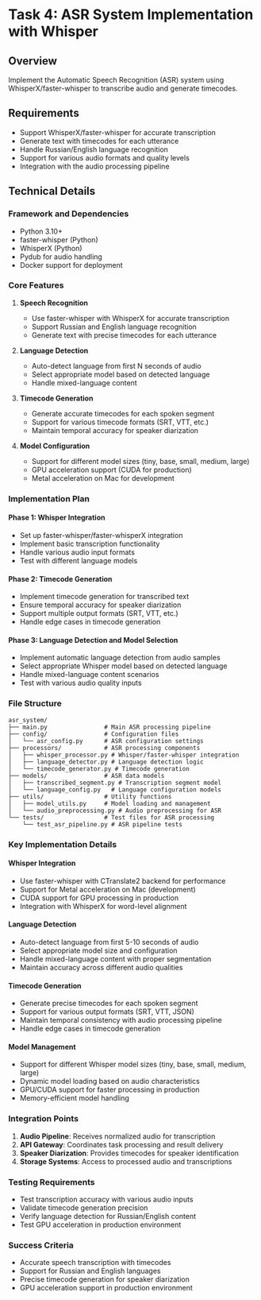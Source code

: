 # Task 4: ASR System Implementation with Whisper

## Overview

Implement the Automatic Speech Recognition (ASR) system using WhisperX/faster-whisper to transcribe audio and generate timecodes.

## Requirements

- Support WhisperX/faster-whisper for accurate transcription
- Generate text with timecodes for each utterance
- Handle Russian/English language recognition
- Support for various audio formats and quality levels
- Integration with the audio processing pipeline

## Technical Details

### Framework and Dependencies

- Python 3.10+
- faster-whisper (Python)
- WhisperX (Python)
- Pydub for audio handling
- Docker support for deployment

### Core Features

1. **Speech Recognition**
   - Use faster-whisper with WhisperX for accurate transcription
   - Support Russian and English language recognition
   - Generate text with precise timecodes for each utterance

2. **Language Detection**
   - Auto-detect language from first N seconds of audio
   - Select appropriate model based on detected language
   - Handle mixed-language content

3. **Timecode Generation**
   - Generate accurate timecodes for each spoken segment
   - Support for various timecode formats (SRT, VTT, etc.)
   - Maintain temporal accuracy for speaker diarization

4. **Model Configuration**
   - Support for different model sizes (tiny, base, small, medium, large)
   - GPU acceleration support (CUDA for production)
   - Metal acceleration on Mac for development

### Implementation Plan

#### Phase 1: Whisper Integration

- Set up faster-whisper/faster-whisperX integration
- Implement basic transcription functionality
- Handle various audio input formats
- Test with different language models

#### Phase 2: Timecode Generation

- Implement timecode generation for transcribed text
- Ensure temporal accuracy for speaker diarization
- Support multiple output formats (SRT, VTT, etc.)
- Handle edge cases in timecode generation

#### Phase 3: Language Detection and Model Selection

- Implement automatic language detection from audio samples
- Select appropriate Whisper model based on detected language
- Handle mixed-language content scenarios
- Test with various audio quality inputs

### File Structure

```
asr_system/
├── main.py                # Main ASR processing pipeline
├── config/                # Configuration files
│   └── asr_config.py      # ASR configuration settings
├── processors/            # ASR processing components
│   ├── whisper_processor.py # Whisper/faster-whisper integration
│   ├── language_detector.py # Language detection logic
│   └── timecode_generator.py # Timecode generation
├── models/                # ASR data models
│   ├── transcribed_segment.py # Transcription segment model
│   └── language_config.py   # Language configuration models
├── utils/                 # Utility functions
│   ├── model_utils.py     # Model loading and management
│   └── audio_preprocessing.py # Audio preprocessing for ASR
└── tests/                 # Test files for ASR processing
    └── test_asr_pipeline.py # ASR pipeline tests
```

### Key Implementation Details

#### Whisper Integration

- Use faster-whisper with CTranslate2 backend for performance
- Support for Metal acceleration on Mac (development)
- CUDA support for GPU processing in production
- Integration with WhisperX for word-level alignment

#### Language Detection

- Auto-detect language from first 5-10 seconds of audio
- Select appropriate model size and configuration
- Handle mixed-language content with proper segmentation
- Maintain accuracy across different audio qualities

#### Timecode Generation

- Generate precise timecodes for each spoken segment
- Support for various output formats (SRT, VTT, JSON)
- Maintain temporal consistency with audio processing pipeline
- Handle edge cases in timecode generation

#### Model Management

- Support for different Whisper model sizes (tiny, base, small, medium, large)
- Dynamic model loading based on audio characteristics
- GPU/CUDA support for faster processing in production
- Memory-efficient model handling

### Integration Points

1. **Audio Pipeline**: Receives normalized audio for transcription
2. **API Gateway**: Coordinates task processing and result delivery
3. **Speaker Diarization**: Provides timecodes for speaker identification
4. **Storage Systems**: Access to processed audio and transcriptions

### Testing Requirements

- Test transcription accuracy with various audio inputs
- Validate timecode generation precision
- Verify language detection for Russian/English content
- Test GPU acceleration in production environment

### Success Criteria

- Accurate speech transcription with timecodes
- Support for Russian and English languages
- Precise timecode generation for speaker diarization
- GPU acceleration support in production environment

